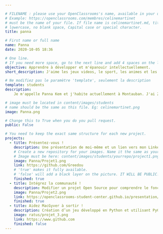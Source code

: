 ```yaml
---

# FILENAME : please use your OpenClassrooms's name, available in your url.
# Example: https://openclassrooms.com/membres/celinemartinet
# must be the name of your file. If file name is celinemartinet.md, title is celinemartinet.
# lowercase, no blank space, Capital case or special character.
title: panna

# First name or full name
name: Panna
date: 2020-10-05 18:36

# One line.
# If you need more space, go to the next line and add 4 spaces on the left, as in 'description'.
objective: Apprendre à développer et m'épanouir intellectuellement.
short_description: J'aime les jeux videos, le sport, les animes et les mangas.

# Ne modifiez pas le paramètre 'template', seulement la description
template: students
description:
    Je m'appelle Panna Kem et j'habite actuellement à Montauban. J'ai 24 ans et j'ai débuté une formation de développeur d'applications iOs fin septembre 2020. J'ai vraiment hate d'être apte à faire ce qui me passionne !

# image must be located in content/images/students
# name should be the same as this file. Eg: celinemartinet.png
image: Panna.png

# Change this to True when you do you pull request.
public: False

# You need to keep the exact same structure for each new project.
projects:
  - title: Présentez-vous !
    description: Une présentation de moi-même et un lien vers mon LinkedIn.
    # Create a new repository for your images. Name it the same as your nickname and profile picture.
    # Image must be here: content/images/students/yourrepo/project1.png
    image: Panna/Projet1.png
    link: https://github.com/Greedou
    # 'true' makes it fully available.
    # 'false' will add a black layer on the picture. IT WILL BE PUBLIC!
    finished: true
  - title: Intégrez la communauté !
    description: Modifier un projet Open Source pour comprendre le fonctionnement de Git, de Github et des pull requests. 
    image: Panna/Projet2.png
    link: https://openclassrooms-student-center.github.io/presentation/students/ratus.html
    finished: true
  - title: Aidez MacGyver à sortir !
    description: Création d’un jeu développé en Python et utilisant PyGame.
    image: ratus/projet_3.png
    link: https://www.github.com
    finished: false
---
```


